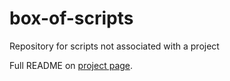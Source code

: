 # box-of-scripts
Repository for scripts not associated with a project

Full README on [project page](https://e-parkinson.github.io/box-of-scripts/).
